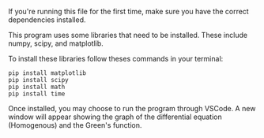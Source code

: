

If you're running this file for the first time, make sure you have the 
correct dependencies installed.

This program uses some libraries that need to be installed. These include 
numpy, scipy, and matplotlib. 

To install these libraries follow theses commands in your terminal: 

```
pip install matplotlib
pip install scipy
pip install math
pip install time
```

Once installed, you may choose to run the program through VSCode. 
A new window will appear showing the graph of the differential equation
(Homogenous) and the Green's function.

